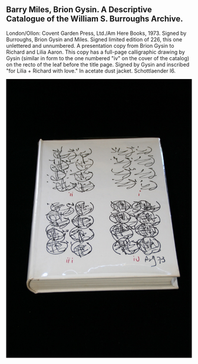 ## Barry Miles, Brion Gysin. A Descriptive Catalogue of the William S. Burroughs Archive.

London/Ollon: Covent Garden Press, Ltd./Am Here Books, 1973. Signed by Burroughs, Brion Gysin and Miles. Signed limited edition of 226, this one unlettered and unnumbered. A presentation copy from Brion Gysin to Richard and Lilia Aaron. This copy has a full-page calligraphic drawing by Gysin (similar in form to the one numbered "iv" on the cover of the catalog) on the recto of the leaf before the title page. Signed by Gysin and inscribed "for Lilia + Richard with love." In acetate dust jacket. Schottlaender I6.

![A Descriptive Catalogue of the William S. Burroughs Archive](../assets/images/a-descriptive-catalogue-of-the-2.jpg)
